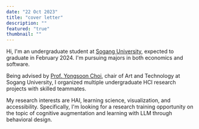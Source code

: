 ```yaml
---
date: "22 Oct 2023"
title: "cover letter"
description: ""
featured: "true"
thumbnail: ""
---
```


Hi, I'm an undergraduate student at [Sogang University](https://wwwe.sogang.ac.kr/wwwe/index_new.html), expected to graduate in February 2024. I'm pursuing majors in both economics and software.

Being advised by [Prof. Yongsoon Choi](http://lifestylemedia.org/), chair of Art and Technology at Sogang University, I organized multiple undergraduate HCI research projects with skilled teammates.

My research interests are HAI, learning science, visualization, and accessibility. Specifically, I'm looking for a research training opportunity on the topic of cognitive augmentation and learning with LLM through behavioral design.